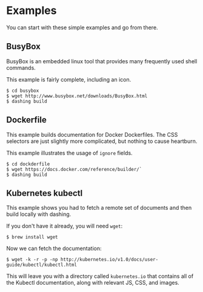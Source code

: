 # Examples

You can start with these simple examples and go from there.

## BusyBox

BusyBox is an embedded linux tool that provides many frequently used
shell commands.

This example is fairly complete, including an icon.

```
$ cd busybox
$ wget http://www.busybox.net/downloads/BusyBox.html
$ dashing build
```

## Dockerfile

This example builds documentation for Docker Dockerfiles. The CSS
selectors are just slightly more complicated, but nothing to cause
heartburn.

This example illustrates the usage of `ignore` fields.

```
$ cd dockderfile
$ wget https://docs.docker.com/reference/builder/`
$ dashing build
```

## Kubernetes kubectl

This example shows you had to fetch a remote set of documents and then
build locally with dashing.

If you don't have it already, you will need `wget`:

```
$ brew install wget
```

Now we can fetch the documentation:

```
$ wget -k -r -p -np http://kubernetes.io/v1.0/docs/user-guide/kubectl/kubectl.html
```

This will leave you with a directory called `kubernetes.io` that
contains all of the Kubectl documentation, along with relevant JS, CSS,
and images.


